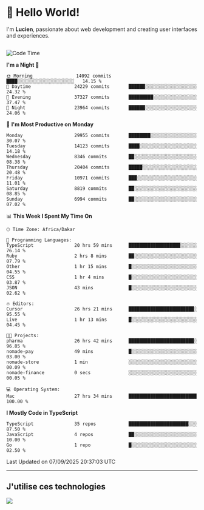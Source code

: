 # 👋 Hello World!

I'm **Lucien**, passionate about web development and creating user interfaces and experiences.

##

<!--START_SECTION:waka-->
![Code Time](http://img.shields.io/badge/Code%20Time-3%2C676%20hrs%203%20mins-blue)

**I'm a Night 🦉** 

```text
🌞 Morning                14092 commits       ████░░░░░░░░░░░░░░░░░░░░░   14.15 % 
🌆 Daytime                24229 commits       ██████░░░░░░░░░░░░░░░░░░░   24.32 % 
🌃 Evening                37327 commits       █████████░░░░░░░░░░░░░░░░   37.47 % 
🌙 Night                  23964 commits       ██████░░░░░░░░░░░░░░░░░░░   24.06 % 
```
📅 **I'm Most Productive on Monday** 

```text
Monday                   29955 commits       ████████░░░░░░░░░░░░░░░░░   30.07 % 
Tuesday                  14123 commits       ████░░░░░░░░░░░░░░░░░░░░░   14.18 % 
Wednesday                8346 commits        ██░░░░░░░░░░░░░░░░░░░░░░░   08.38 % 
Thursday                 20404 commits       █████░░░░░░░░░░░░░░░░░░░░   20.48 % 
Friday                   10971 commits       ███░░░░░░░░░░░░░░░░░░░░░░   11.01 % 
Saturday                 8819 commits        ██░░░░░░░░░░░░░░░░░░░░░░░   08.85 % 
Sunday                   6994 commits        ██░░░░░░░░░░░░░░░░░░░░░░░   07.02 % 
```


📊 **This Week I Spent My Time On** 

```text
🕑︎ Time Zone: Africa/Dakar

💬 Programming Languages: 
TypeScript               20 hrs 59 mins      ███████████████████░░░░░░   76.14 % 
Ruby                     2 hrs 8 mins        ██░░░░░░░░░░░░░░░░░░░░░░░   07.79 % 
Other                    1 hr 15 mins        █░░░░░░░░░░░░░░░░░░░░░░░░   04.55 % 
CSS                      1 hr 4 mins         █░░░░░░░░░░░░░░░░░░░░░░░░   03.87 % 
JSON                     43 mins             █░░░░░░░░░░░░░░░░░░░░░░░░   02.62 % 

🔥 Editors: 
Cursor                   26 hrs 21 mins      ████████████████████████░   95.55 % 
Live                     1 hr 13 mins        █░░░░░░░░░░░░░░░░░░░░░░░░   04.45 % 

🐱‍💻 Projects: 
pharma                   26 hrs 42 mins      ████████████████████████░   96.85 % 
nomade-pay               49 mins             █░░░░░░░░░░░░░░░░░░░░░░░░   03.00 % 
nomade-store             1 min               ░░░░░░░░░░░░░░░░░░░░░░░░░   00.09 % 
nomade-finance           0 secs              ░░░░░░░░░░░░░░░░░░░░░░░░░   00.05 % 

💻 Operating System: 
Mac                      27 hrs 34 mins      █████████████████████████   100.00 % 
```

**I Mostly Code in TypeScript** 

```text
TypeScript               35 repos            ██████████████████████░░░   87.50 % 
JavaScript               4 repos             ██░░░░░░░░░░░░░░░░░░░░░░░   10.00 % 
Go                       1 repo              █░░░░░░░░░░░░░░░░░░░░░░░░   02.50 % 
```




 Last Updated on 07/09/2025 20:37:03 UTC
<!--END_SECTION:waka-->
---

## J'utilise ces technologies

<p align="left">
  <a href="https://skillicons.dev">
    <img src="https://skillicons.dev/icons?i=ts,js,go,ruby,css,scss,tailwind,react,vite,nextjs,docker,figma,ableton" />
  </a>
</p>

